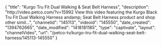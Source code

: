 {
    "title": "Kurgo Tru Fit Dual Walking & Seat Belt Harness",
    "description": "http:\/\/video.petco.com\/?v=15992 View this video featuring the Kurgo Black Tru Fit Dual Walking Harness andamp; Seat Belt Harness product and shop other simil...",
    "channelid": "145113",
    "videoid": "145550",
    "date_created": "1394762665",
    "date_modified": "1418181185",
    "type": "captivate",
    "layout": "channelVideo",
    "url": "\/petco-tv\/kurgo-tru-fit-dual-walking-seat-belt-harness\/145113-145550"
}